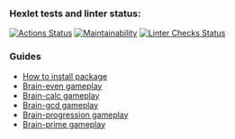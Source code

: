 ### Hexlet tests and linter status:
[![Actions Status](https://github.com/isimyi/frontend-project-lvl1/workflows/hexlet-check/badge.svg)](https://github.com/isimyi/frontend-project-lvl1/actions)
[![Maintainability](https://api.codeclimate.com/v1/badges/a99a88d28ad37a79dbf6/maintainability)](https://codeclimate.com/github/codeclimate/codeclimate/maintainability)
[![Linter Checks Status](https://github.com/isimyi/frontend-project-lvl1/actions/workflows/nodejs.yml/badge.svg)](https://github.com/isimyi/frontend-project-lvl1/actions/workflows/nodejs.yml)

### Guides
- [How to install package](https://asciinema.org/a/412786)
- [Brain-even gameplay](https://asciinema.org/a/412790)
- [Brain-calc gameplay](https://asciinema.org/a/412817)
- [Brain-gcd gameplay](https://asciinema.org/a/413676)
- [Brain-progression gameplay](https://asciinema.org/a/414861)
- [Brain-prime gameplay](https://asciinema.org/a/414871)
